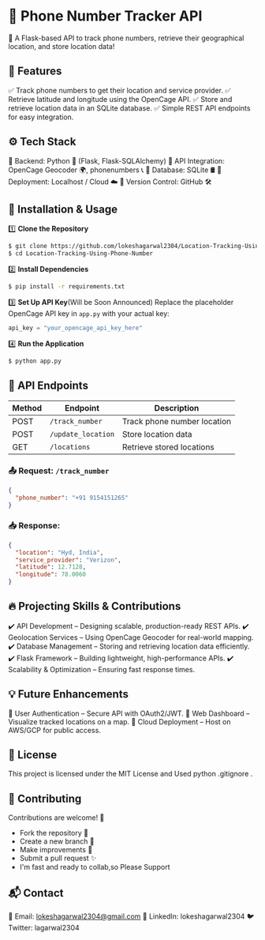 # 📍 Phone Number Tracker API
🚀 A Flask-based API to track phone numbers, retrieve their geographical location, and store location data!

## 🌟 Features
✅ Track phone numbers to get their location and service provider.
✅ Retrieve latitude and longitude using the OpenCage API.
✅ Store and retrieve location data in an SQLite database.
✅ Simple REST API endpoints for easy integration.

## ⚙️ Tech Stack
🔹 Backend: Python 🐍 (Flask, Flask-SQLAlchemy)
🔹 API Integration: OpenCage Geocoder 🌍, phonenumbers 📞
🔹 Database: SQLite 🛢️
🔹 Deployment: Localhost / Cloud ☁️
🔹 Version Control: GitHub 🛠️

## 🚀 Installation & Usage
1️⃣ **Clone the Repository**
```bash
$ git clone https://github.com/lokeshagarwal2304/Location-Tracking-Using-Phone-Number.git
$ cd Location-Tracking-Using-Phone-Number
```
2️⃣ **Install Dependencies**
```bash
$ pip install -r requirements.txt
```
3️⃣ **Set Up API Key**(Will be Soon Announced)
Replace the placeholder OpenCage API key in `app.py` with your actual key:
```python
api_key = "your_opencage_api_key_here"
```
4️⃣ **Run the Application**
```bash
$ python app.py
```

## 📡 API Endpoints
| Method | Endpoint | Description |
|--------|---------|-------------|
| POST | `/track_number` | Track phone number location |
| POST | `/update_location` | Store location data |
| GET | `/locations` | Retrieve stored locations |

### 📤 Request: `/track_number`
```json
{
  "phone_number": "+91 9154151265"
}
```
### 📥 Response:
```json
{
  "location": "Hyd, India",
  "service_provider": "Verizon",
  "latitude": 12.7128,
  "longitude": 78.0060
}
```

## 🔥 Projecting Skills & Contributions
✔️ API Development – Designing scalable, production-ready REST APIs.
✔️ Geolocation Services – Using OpenCage Geocoder for real-world mapping.
✔️ Database Management – Storing and retrieving location data efficiently.
✔️ Flask Framework – Building lightweight, high-performance APIs.
✔️ Scalability & Optimization – Ensuring fast response times.

## 💡 Future Enhancements
🔹 User Authentication – Secure API with OAuth2/JWT.
🔹 Web Dashboard – Visualize tracked locations on a map.
🔹 Cloud Deployment – Host on AWS/GCP for public access.

## 📜 License
This project is licensed under the MIT License and Used python .gitignore .

## 🤝 Contributing
Contributions are welcome! 🎉
- Fork the repository 🍴
- Create a new branch 🔀
- Make improvements 🔧
- Submit a pull request ✨
- I'm fast and ready to collab,so Please Support 
## 📬 Contact
📧 Email: lokeshagarwal2304@gmail.com
💼 LinkedIn: lokeshagarwal2304
🐦 Twitter: lagarwal2304

